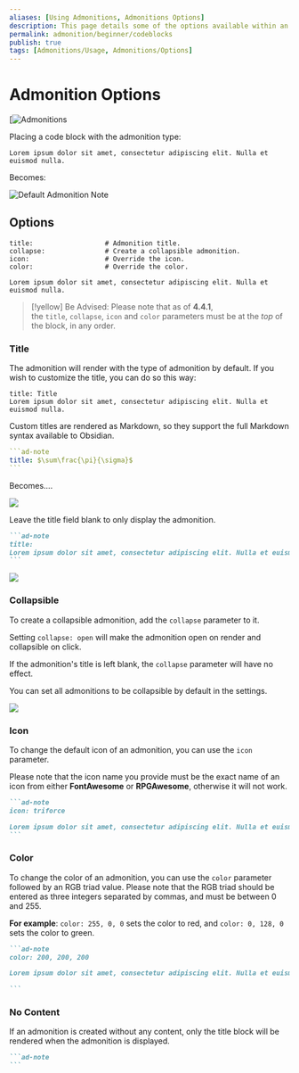```yaml
---
aliases: [Using Admonitions, Admonitions Options]
description: This page details some of the options available within an Admonition codeblock.
permalink: admonition/beginner/codeblocks
publish: true
tags: [Admonitions/Usage, Admonitions/Options]
---
```


# Admonition Options

[![Admonitions](https://github.com/javalent/admonitions/blob/main/publish/gifs/all.gif?raw=true)

Placing a code block with the admonition type:

```ad-note
Lorem ipsum dolor sit amet, consectetur adipiscing elit. Nulla et euismod nulla.
```

Becomes:

![Default Admonition Note](https://github.com/javalent/admonitions/blob/main/publish/images/default.png?raw=true)

## Options

```ad-<type> # Admonition type. See below for a list of available types.
title:                  # Admonition title.
collapse:               # Create a collapsible admonition.
icon:                   # Override the icon.
color:                  # Override the color.

Lorem ipsum dolor sit amet, consectetur adipiscing elit. Nulla et euismod nulla.

```

> [!yellow] Be Advised:
> Please note that as of **4.4.1**, the `title`, `collapse`, `icon` and `color` parameters must be at the *top* of the block, in any order.

### Title

The admonition will render with the type of admonition by default. If you wish to customize the title, you can do so this way:

```ad-note
title: Title
Lorem ipsum dolor sit amet, consectetur adipiscing elit. Nulla et euismod nulla.
```

Custom titles are rendered as Markdown, so they support the full Markdown syntax available to Obsidian.

````yaml
```ad-note
title: $\sum\frac{\pi}{\sigma}$
```
````

Becomes….

![](https://github.com/javalent/admonitions/blob/main/publish/images/rendered-title-markdown.png?raw=true)

Leave the title field blank to only display the admonition.

````md
```ad-note
title:
Lorem ipsum dolor sit amet, consectetur adipiscing elit. Nulla et euismod nulla.
```
````

![](https://github.com/javalent/admonitions/blob/main/publish/images/no-title.png?raw=true)

### Collapsible

To create a collapsible admonition, add the `collapse` parameter to it. 

Setting `collapse: open` will make the admonition open on render and collapsible on click. 

If the admonition's title is left blank, the `collapse` parameter will have no effect. 

You can set all admonitions to be collapsible by default in the settings.

![](https://github.com/javalent/admonitions/blob/main/publish/gifs/collapse.gif?raw=true)

### Icon

To change the default icon of an admonition, you can use the `icon` parameter. 

Please note that the icon name you provide must be the exact name of an icon from either **FontAwesome** or **RPGAwesome**, otherwise it will not work.

````md
```ad-note
icon: triforce

Lorem ipsum dolor sit amet, consectetur adipiscing elit. Nulla et euismod nulla.
```
````

### Color

To change the color of an admonition, you can use the `color` parameter followed by an RGB triad value. Please note that the RGB triad should be entered as three integers separated by commas, and must be between 0 and 255. 

**For example**: `color: 255, 0, 0` sets the color to red, and `color: 0, 128, 0` sets the color to green.

````md
```ad-note
color: 200, 200, 200

Lorem ipsum dolor sit amet, consectetur adipiscing elit. Nulla et euismod nulla.

```
````

### No Content

If an admonition is created without any content, only the title block will be rendered when the admonition is displayed.

````md
```ad-note
```
````

